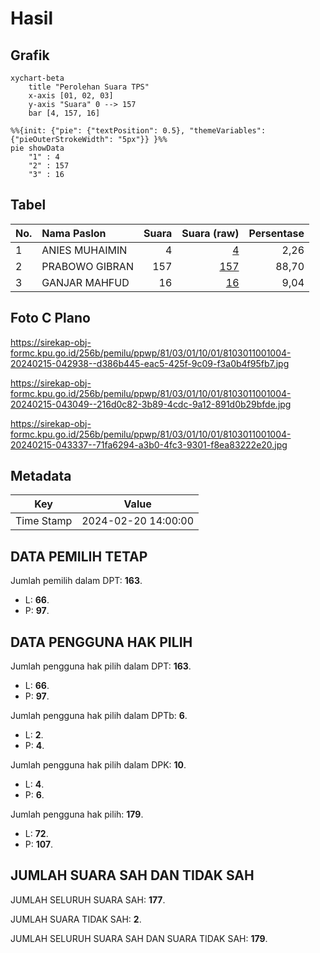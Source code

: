# Hasil

## Grafik

```mermaid
xychart-beta
    title "Perolehan Suara TPS"
    x-axis [01, 02, 03]
    y-axis "Suara" 0 --> 157
    bar [4, 157, 16]
```

```mermaid
%%{init: {"pie": {"textPosition": 0.5}, "themeVariables": {"pieOuterStrokeWidth": "5px"}} }%%
pie showData
    "1" : 4
    "2" : 157
    "3" : 16
```

## Tabel

| No. | Nama Paslon    | Suara | Suara (raw) | Persentase |
|:--- |:-------------- | -----:| -----------:| ----------:|
| 1   | ANIES MUHAIMIN | 4     | [4][p-1]    | 2,26       |
| 2   | PRABOWO GIBRAN | 157   | [157][p-2]  | 88,70      |
| 3   | GANJAR MAHFUD  | 16    | [16][p-3]   | 9,04       |


[p-1]: https://github.com/gigit-pemilu/pemilu-2024-81-maluku/blob/main/pilpres/hitung-suara/sub/81-maluku/sub/03-kepulauan-tanimbar/sub/01-tanimbar-selatan/sub/1001-saumlaki/sub/004-tps/sub/paslon-1.txt
[p-2]: https://github.com/gigit-pemilu/pemilu-2024-81-maluku/blob/main/pilpres/hitung-suara/sub/81-maluku/sub/03-kepulauan-tanimbar/sub/01-tanimbar-selatan/sub/1001-saumlaki/sub/004-tps/sub/paslon-2.txt
[p-3]: https://github.com/gigit-pemilu/pemilu-2024-81-maluku/blob/main/pilpres/hitung-suara/sub/81-maluku/sub/03-kepulauan-tanimbar/sub/01-tanimbar-selatan/sub/1001-saumlaki/sub/004-tps/sub/paslon-3.txt

## Foto C Plano

https://sirekap-obj-formc.kpu.go.id/256b/pemilu/ppwp/81/03/01/10/01/8103011001004-20240215-042938--d386b445-eac5-425f-9c09-f3a0b4f95fb7.jpg

https://sirekap-obj-formc.kpu.go.id/256b/pemilu/ppwp/81/03/01/10/01/8103011001004-20240215-043049--216d0c82-3b89-4cdc-9a12-891d0b29bfde.jpg

https://sirekap-obj-formc.kpu.go.id/256b/pemilu/ppwp/81/03/01/10/01/8103011001004-20240215-043337--71fa6294-a3b0-4fc3-9301-f8ea83222e20.jpg


## Metadata

| Key        | Value               |
| ---------- | ------------------- |
| Time Stamp | 2024-02-20 14:00:00 |


## DATA PEMILIH TETAP

Jumlah pemilih dalam DPT: **163**.
 * L: **66**.
 * P: **97**.

## DATA PENGGUNA HAK PILIH

Jumlah pengguna hak pilih dalam DPT: **163**.
 * L: **66**.
 * P: **97**.

Jumlah pengguna hak pilih dalam DPTb: **6**.
 * L: **2**.
 * P: **4**.

Jumlah pengguna hak pilih dalam DPK: **10**.
 * L: **4**.
 * P: **6**.

Jumlah pengguna hak pilih: **179**.
 * L: **72**.
 * P: **107**.

## JUMLAH SUARA SAH DAN TIDAK SAH

JUMLAH SELURUH SUARA SAH: **177**.

JUMLAH SUARA TIDAK SAH: **2**.

JUMLAH SELURUH SUARA SAH DAN SUARA TIDAK SAH: **179**.


